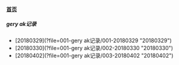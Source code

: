 
#### [首页](?file=home-首页)

##### gery ak记录
- [20180329](?file=001-gery ak记录/001-20180329 "20180329")
- [20180330](?file=001-gery ak记录/002-20180330 "20180330")
- [20180402](?file=001-gery ak记录/003-20180402 "20180402")
